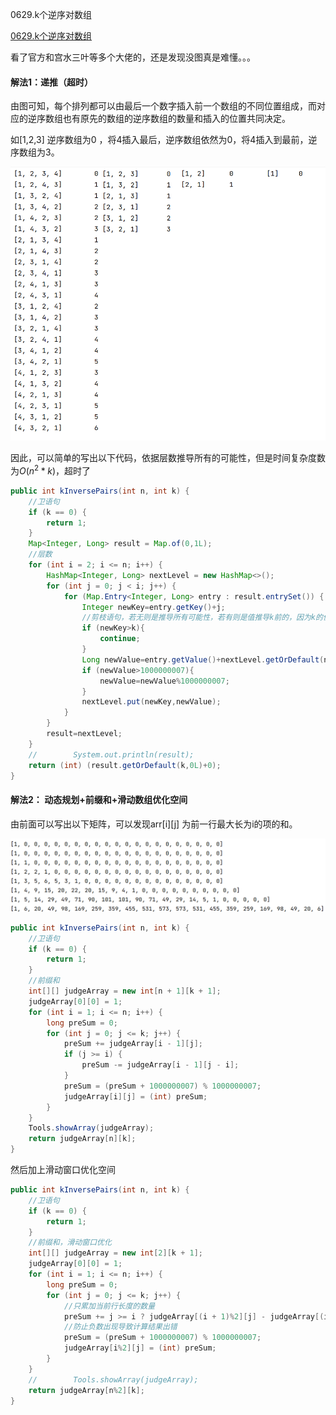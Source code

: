 0629.k个逆序对数组

[0629.k个逆序对数组](https://leetcode-cn.com/problems/k-inverse-pairs-array/)

看了官方和宫水三叶等多个大佬的，还是发现没图真是难懂。。。



#### 解法1：递推（超时）



由图可知，每个排列都可以由最后一个数字插入前一个数组的不同位置组成，而对应的逆序数组也有原先的数组的逆序数组的数量和插入的位置共同决定。

如[1,2,3] 逆序数组为0 ，将4插入最后，逆序数组依然为0，将4插入到最前，逆序数组为3。



![lc629_all_arrays.png](../_resources/lc629_all_arrays.png)



因此，可以简单的写出以下代码，依据层数推导所有的可能性，但是时间复杂度数为$O(n^2*k)$，超时了

```java
public int kInversePairs(int n, int k) {
    //卫语句
    if (k == 0) {
        return 1;
    }
    Map<Integer, Long> result = Map.of(0,1L);
    //层数
    for (int i = 2; i <= n; i++) {
        HashMap<Integer, Long> nextLevel = new HashMap<>();
        for (int j = 0; j < i; j++) {
            for (Map.Entry<Integer, Long> entry : result.entrySet()) {
                Integer newKey=entry.getKey()+j;
                //剪枝语句，若无则是推导所有可能性，若有则是值推导k前的，因为k的值只和小于等于k的前层有关
                if (newKey>k){
                    continue;
                }
                Long newValue=entry.getValue()+nextLevel.getOrDefault(newKey,0L);
                if (newValue>1000000007){
                    newValue=newValue%1000000007;
                }
                nextLevel.put(newKey,newValue);
            }
        }
        result=nextLevel;
    }
    //        System.out.println(result);
    return (int) (result.getOrDefault(k,0L)+0);
}

```



#### 解法2： 动态规划+前缀和+滑动数组优化空间

由前面可以写出以下矩阵，可以发现arr\[i]\[j] 为前一行最大长为i的项的和。



![lc629_matrix.png](../_resources/lc629_matrix.png)





```java
public int kInversePairs(int n, int k) {
    //卫语句
    if (k == 0) {
        return 1;
    }
    //前缀和
    int[][] judgeArray = new int[n + 1][k + 1];
    judgeArray[0][0] = 1;
    for (int i = 1; i <= n; i++) {
        long preSum = 0;
        for (int j = 0; j <= k; j++) {
            preSum += judgeArray[i - 1][j];
            if (j >= i) {
                preSum -= judgeArray[i - 1][j - i];
            }
            preSum = (preSum + 1000000007) % 1000000007;
            judgeArray[i][j] = (int) preSum;
        }
    }
    Tools.showArray(judgeArray);
    return judgeArray[n][k];
}
```



然后加上滑动窗口优化空间



```java
public int kInversePairs(int n, int k) {
    //卫语句
    if (k == 0) {
        return 1;
    }
    //前缀和，滑动窗口优化
    int[][] judgeArray = new int[2][k + 1];
    judgeArray[0][0] = 1;
    for (int i = 1; i <= n; i++) {
        long preSum = 0;
        for (int j = 0; j <= k; j++) {
            //只累加当前行长度的数量
            preSum += j >= i ? judgeArray[(i + 1)%2][j] - judgeArray[(i + 1)%2][j - i] : judgeArray[(i + 1)%2][j];
            //防止负数出现导致计算结果出错
            preSum = (preSum + 1000000007) % 1000000007;
            judgeArray[i%2][j] = (int) preSum;
        }
    }
    //        Tools.showArray(judgeArray);
    return judgeArray[n%2][k];
}

```

